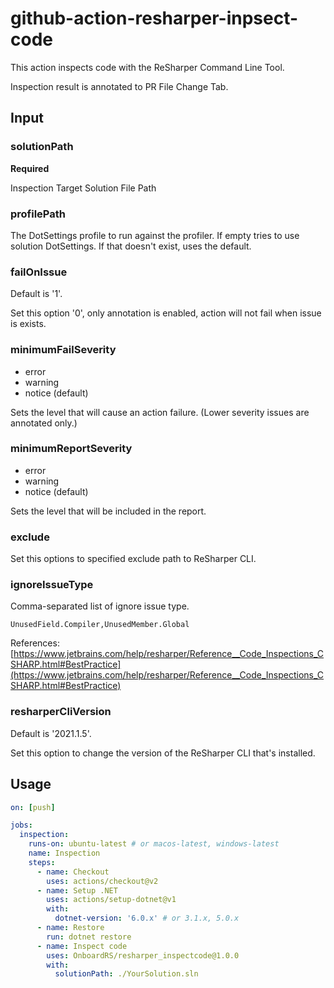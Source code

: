 # github-action-resharper-inpsect-code

This action inspects code with the ReSharper Command Line Tool.

Inspection result is annotated to PR File Change Tab.

## Input

### solutionPath

**Required**

Inspection Target Solution File Path

### profilePath

The DotSettings profile to run against the profiler. If empty tries to use solution DotSettings. If that doesn't exist, uses the default.

### failOnIssue

Default is '1'.

Set this option '0', only annotation is enabled, action will not fail when issue is exists.

### minimumFailSeverity

- error
- warning
- notice (default)

Sets the level that will cause an action failure. (Lower severity issues are annotated only.)
### minimumReportSeverity

- error
- warning
- notice (default)

Sets the level that will be included in the report.

### exclude

Set this options to specified exclude path to ReSharper CLI.

### ignoreIssueType

Comma-separated list of ignore issue type.

```text
UnusedField.Compiler,UnusedMember.Global
```

References:  
[https://www.jetbrains.com/help/resharper/Reference__Code_Inspections_CSHARP.html#BestPractice](https://www.jetbrains.com/help/resharper/Reference__Code_Inspections_CSHARP.html#BestPractice)

### resharperCliVersion

Default is '2021.1.5'.

Set this option to change the version of the ReSharper CLI that's installed.
## Usage

```yaml
on: [push]

jobs:
  inspection:
    runs-on: ubuntu-latest # or macos-latest, windows-latest
    name: Inspection
    steps:
      - name: Checkout
        uses: actions/checkout@v2
      - name: Setup .NET
        uses: actions/setup-dotnet@v1
        with:
          dotnet-version: '6.0.x' # or 3.1.x, 5.0.x
      - name: Restore
        run: dotnet restore
      - name: Inspect code
        uses: OnboardRS/resharper_inspectcode@1.0.0
        with:
          solutionPath: ./YourSolution.sln
```